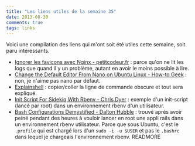 ```yaml
---
title: "Les liens utiles de la semaine 35"
date: 2013-08-30
comments: true
tags: links
---
```

Voici une compilation des liens qui m'ont soit été utiles cette semaine, soit paru intéressants.

- [Ignorer les favicons avec Nginx - petitcodeur.fr](http://petitcodeur.fr/sysadmin/ignorer-favicon-nginx.html) : parce qu'on ne lit les logs que quand il y un problème, autant en avoir le moins possible à lire.
- [Change the Default Editor From Nano on Ubuntu Linux - How-to Geek](http://www.howtogeek.com/howto/ubuntu/change-the-default-editor-from-nano-on-ubuntu-linux/) : non, je n'aime pas nano par défaut.
- [Explainshell](http://explainshell.com) : copier/coller la ligne de commande obscure et tout sera expliqué.
- [Init Script For Sidekiq With Rbenv - Chris Dyer](http://chrisdyer.info/2013/04/06/init-script-for-sidekiq-with-rbenv.html) : exemple d'un init-script (lancé par root) dans un environnement rbenv d'un utilisateur.
- [Bash Configurations Demystified - Dalton Hubble](http://dghubble.com/.bashprofile-.profile-and-.bashrc-conventions.html) : trouvé après avoir peiné pendant des heures à vouloir lancer en root une appli rails dans un environnement rbenv utilisateur. Parce que sous Ubuntu, c'est le `.profile` qui est chargé lors d'un `sudo -i -u $USER` et pas le `.bashrc` dans lequel je chargeais l'environnement rbenv.
READMORE
